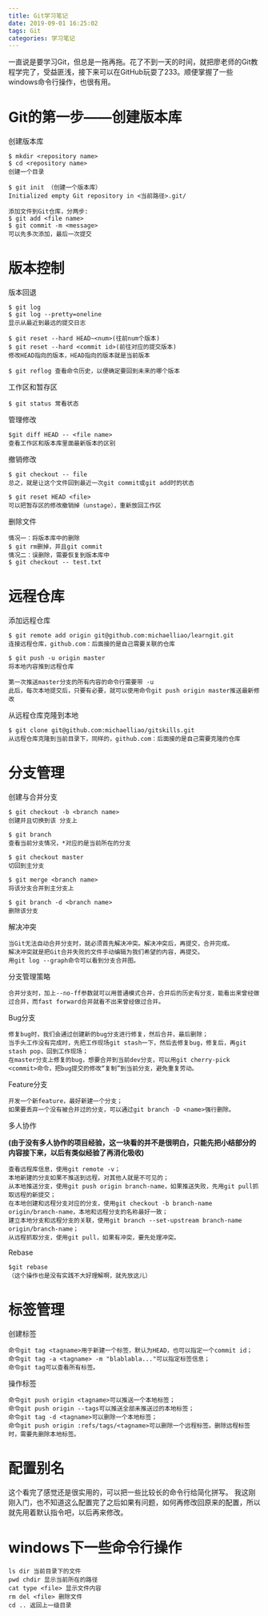 ```yaml
---
title: Git学习笔记
date: 2019-09-01 16:25:02
tags: Git
categories: 学习笔记
---
```


一直说是要学习Git，但总是一拖再拖。花了不到一天的时间，就把廖老师的Git教程学完了，受益匪浅，接下来可以在GitHub玩耍了233。顺便掌握了一些windows命令行操作，也很有用。

<!--more-->

# Git的第一步——创建版本库

创建版本库

```
$ mkdir <repository name>
$ cd <repository name>
创建一个目录

$ git init （创建一个版本库）
Initialized empty Git repository in <当前路径>.git/

添加文件到Git仓库，分两步:
$ git add <file name>
$ git commit -m <message>
可以先多次添加，最后一次提交
```



# 版本控制

版本回退

```
$ git log
$ git log --pretty=oneline
显示从最近到最远的提交日志

$ git reset --hard HEAD~<num>(往前num个版本)
$ git reset --hard <commit id>(前往对应的提交版本)
修改HEAD指向的版本，HEAD指向的版本就是当前版本

$ git reflog 查看命令历史，以便确定要回到未来的哪个版本
```



工作区和暂存区

```
$ git status 常看状态
```



管理修改

```
$git diff HEAD -- <file name>
查看工作区和版本库里面最新版本的区别
```



撤销修改

```
$ git checkout -- file
总之，就是让这个文件回到最近一次git commit或git add时的状态

$ git reset HEAD <file>
可以把暂存区的修改撤销掉（unstage），重新放回工作区
```



删除文件

```
情况一：将版本库中的删除
$ git rm删掉，并且git commit
情况二：误删除，需要恢复到版本库中
$ git checkout -- test.txt
```



# 远程仓库

添加远程仓库

```
$ git remote add origin git@github.com:michaelliao/learngit.git
连接远程仓库，github.com：后面接的是自己需要关联的仓库

$ git push -u origin master
将本地内容推到远程仓库

第一次推送master分支的所有内容的命令行需要带 -u
此后，每次本地提交后，只要有必要，就可以使用命令git push origin master推送最新修改
```



从远程仓库克隆到本地

```
$ git clone git@github.com:michaelliao/gitskills.git
从远程仓库克隆到当前目录下，同样的，github.com：后面接的是自己需要克隆的仓库
```



# 分支管理

创建与合并分支

```
$ git checkout -b <branch name>
创建并且切换到该 分支上

$ git branch 
查看当前分支情况，*对应的是当前所在的分支

$ git checkout master
切回到主分支

$ git merge <branch name>
将该分支合并到主分支上

$ git branch -d <branch name>
删除该分支
```



解决冲突

```
当Git无法自动合并分支时，就必须首先解决冲突。解决冲突后，再提交，合并完成。
解决冲突就是把Git合并失败的文件手动编辑为我们希望的内容，再提交。
用git log --graph命令可以看到分支合并图。
```



分支管理策略

```
合并分支时，加上--no-ff参数就可以用普通模式合并，合并后的历史有分支，能看出来曾经做过合并，而fast forward合并就看不出来曾经做过合并。
```



Bug分支

```
修复bug时，我们会通过创建新的bug分支进行修复，然后合并，最后删除；
当手头工作没有完成时，先把工作现场git stash一下，然后去修复bug，修复后，再git stash pop，回到工作现场；
在master分支上修复的bug，想要合并到当前dev分支，可以用git cherry-pick <commit>命令，把bug提交的修改“复制”到当前分支，避免重复劳动。
```



Feature分支

```
开发一个新feature，最好新建一个分支；
如果要丢弃一个没有被合并过的分支，可以通过git branch -D <name>强行删除。
```



多人协作

**(由于没有多人协作的项目经验，这一块看的并不是很明白，只能先把小结部分的内容接下来，以后有类似经验了再消化吸收)**

```
查看远程库信息，使用git remote -v；
本地新建的分支如果不推送到远程，对其他人就是不可见的；
从本地推送分支，使用git push origin branch-name，如果推送失败，先用git pull抓取远程的新提交；
在本地创建和远程分支对应的分支，使用git checkout -b branch-name origin/branch-name，本地和远程分支的名称最好一致；
建立本地分支和远程分支的关联，使用git branch --set-upstream branch-name origin/branch-name；
从远程抓取分支，使用git pull，如果有冲突，要先处理冲突。
```



Rebase

```
$git rebase
（这个操作也是没有实践不大好理解啊，就先放这儿）
```

# 标签管理

创建标签

```
命令git tag <tagname>用于新建一个标签，默认为HEAD，也可以指定一个commit id；
命令git tag -a <tagname> -m "blablabla..."可以指定标签信息；
命令git tag可以查看所有标签。
```



操作标签

```
命令git push origin <tagname>可以推送一个本地标签；
命令git push origin --tags可以推送全部未推送过的本地标签；
命令git tag -d <tagname>可以删除一个本地标签；
命令git push origin :refs/tags/<tagname>可以删除一个远程标签。删除远程标签时，需要先删除本地标签。
```



# 配置别名

这个看完了感觉还是很实用的，可以把一些比较长的命令行给简化拼写。
我这刚刚入门，也不知道这么配置完了之后如果有问题，如何再修改回原来的配置，所以就先用着默认指令吧，以后再来修改。



# windows下一些命令行操作

```
ls dir 当前目录下的文件
pwd chdir 显示当前所在的路径
cat type <file> 显示文件内容
rm del <file> 删除文件
cd .. 返回上一级目录
```

